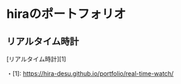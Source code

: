 # hiraのポートフォリオ


## リアルタイム時計

[リアルタイム時計][1]

・[1]: https://hira-desu.github.io/portfolio/real-time-watch/


